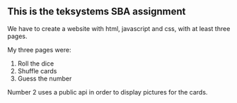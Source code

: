 ## This is the teksystems SBA assignment

We have to create a website with html, javascript and css, with at least three pages.

My three pages were:

1. Roll the dice
2. Shuffle cards
3. Guess the number

Number 2 uses a public api in order to display pictures for the cards.
